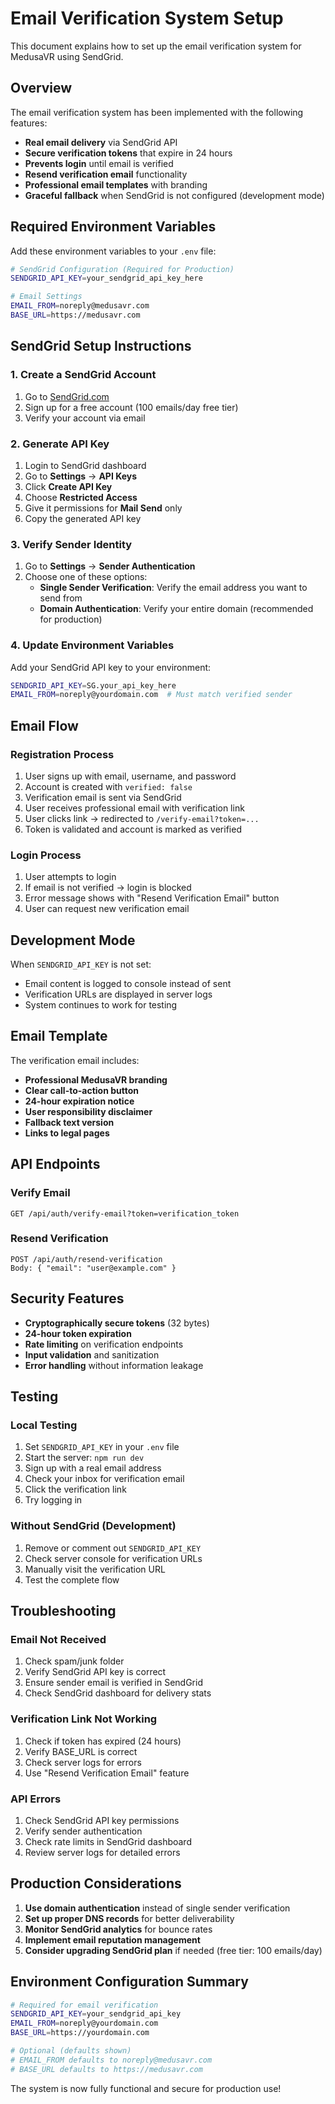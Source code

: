 # Email Verification System Setup

This document explains how to set up the email verification system for MedusaVR using SendGrid.

## Overview

The email verification system has been implemented with the following features:

- **Real email delivery** via SendGrid API
- **Secure verification tokens** that expire in 24 hours
- **Prevents login** until email is verified
- **Resend verification email** functionality
- **Professional email templates** with branding
- **Graceful fallback** when SendGrid is not configured (development mode)

## Required Environment Variables

Add these environment variables to your `.env` file:

```bash
# SendGrid Configuration (Required for Production)
SENDGRID_API_KEY=your_sendgrid_api_key_here

# Email Settings
EMAIL_FROM=noreply@medusavr.com
BASE_URL=https://medusavr.com
```

## SendGrid Setup Instructions

### 1. Create a SendGrid Account

1. Go to [SendGrid.com](https://sendgrid.com/)
2. Sign up for a free account (100 emails/day free tier)
3. Verify your account via email

### 2. Generate API Key

1. Login to SendGrid dashboard
2. Go to **Settings** → **API Keys**
3. Click **Create API Key**
4. Choose **Restricted Access**
5. Give it permissions for **Mail Send** only
6. Copy the generated API key

### 3. Verify Sender Identity

1. Go to **Settings** → **Sender Authentication**
2. Choose one of these options:
   - **Single Sender Verification**: Verify the email address you want to send from
   - **Domain Authentication**: Verify your entire domain (recommended for production)

### 4. Update Environment Variables

Add your SendGrid API key to your environment:

```bash
SENDGRID_API_KEY=SG.your_api_key_here
EMAIL_FROM=noreply@yourdomain.com  # Must match verified sender
```

## Email Flow

### Registration Process

1. User signs up with email, username, and password
2. Account is created with `verified: false`
3. Verification email is sent via SendGrid
4. User receives professional email with verification link
5. User clicks link → redirected to `/verify-email?token=...`
6. Token is validated and account is marked as verified

### Login Process

1. User attempts to login
2. If email is not verified → login is blocked
3. Error message shows with "Resend Verification Email" button
4. User can request new verification email

## Development Mode

When `SENDGRID_API_KEY` is not set:

- Email content is logged to console instead of sent
- Verification URLs are displayed in server logs
- System continues to work for testing

## Email Template

The verification email includes:

- **Professional MedusaVR branding**
- **Clear call-to-action button**
- **24-hour expiration notice**
- **User responsibility disclaimer**
- **Fallback text version**
- **Links to legal pages**

## API Endpoints

### Verify Email
```
GET /api/auth/verify-email?token=verification_token
```

### Resend Verification
```
POST /api/auth/resend-verification
Body: { "email": "user@example.com" }
```

## Security Features

- **Cryptographically secure tokens** (32 bytes)
- **24-hour token expiration**
- **Rate limiting** on verification endpoints
- **Input validation** and sanitization
- **Error handling** without information leakage

## Testing

### Local Testing

1. Set `SENDGRID_API_KEY` in your `.env` file
2. Start the server: `npm run dev`
3. Sign up with a real email address
4. Check your inbox for verification email
5. Click the verification link
6. Try logging in

### Without SendGrid (Development)

1. Remove or comment out `SENDGRID_API_KEY`
2. Check server console for verification URLs
3. Manually visit the verification URL
4. Test the complete flow

## Troubleshooting

### Email Not Received

1. Check spam/junk folder
2. Verify SendGrid API key is correct
3. Ensure sender email is verified in SendGrid
4. Check SendGrid dashboard for delivery stats

### Verification Link Not Working

1. Check if token has expired (24 hours)
2. Verify BASE_URL is correct
3. Check server logs for errors
4. Use "Resend Verification Email" feature

### API Errors

1. Check SendGrid API key permissions
2. Verify sender authentication
3. Check rate limits in SendGrid dashboard
4. Review server logs for detailed errors

## Production Considerations

1. **Use domain authentication** instead of single sender verification
2. **Set up proper DNS records** for better deliverability
3. **Monitor SendGrid analytics** for bounce rates
4. **Implement email reputation management**
5. **Consider upgrading SendGrid plan** if needed (free tier: 100 emails/day)

## Environment Configuration Summary

```bash
# Required for email verification
SENDGRID_API_KEY=your_sendgrid_api_key
EMAIL_FROM=noreply@yourdomain.com
BASE_URL=https://yourdomain.com

# Optional (defaults shown)
# EMAIL_FROM defaults to noreply@medusavr.com
# BASE_URL defaults to https://medusavr.com
```

The system is now fully functional and secure for production use!
